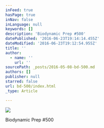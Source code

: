 ```yaml
---
inFeed: true
hasPage: true
inNav: false
inLanguage: null
keywords: []
description: 'Biodynamic Prep #500'
datePublished: '2016-06-23T19:14:14.455Z'
dateModified: '2016-06-23T19:12:54.955Z'
title: ''
author:
  - name: ''
    url: ''
sourcePath: _posts/2016-05-08-bd-500.md
authors: []
publisher: null
starred: false
url: bd-500/index.html
_type: Article

---
```

![](https://the-grid-user-content.s3-us-west-2.amazonaws.com/b8041aaa-ada4-4411-b1bb-e11a7954d365.jpg)

Biodynamic Prep \#500